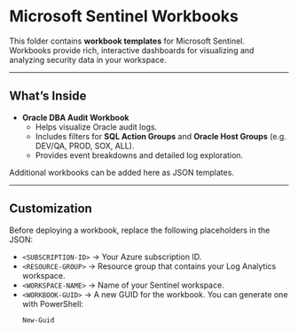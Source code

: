 # Microsoft Sentinel Workbooks

This folder contains **workbook templates** for Microsoft Sentinel.  
Workbooks provide rich, interactive dashboards for visualizing and analyzing security data in your workspace.

---

## What’s Inside

- **Oracle DBA Audit Workbook**  
  - Helps visualize Oracle audit logs.  
  - Includes filters for **SQL Action Groups** and **Oracle Host Groups** (e.g. DEV/QA, PROD, SOX, ALL).  
  - Provides event breakdowns and detailed log exploration.  

Additional workbooks can be added here as JSON templates.

---

## Customization

Before deploying a workbook, replace the following placeholders in the JSON:

- `<SUBSCRIPTION-ID>` → Your Azure subscription ID.  
- `<RESOURCE-GROUP>` → Resource group that contains your Log Analytics workspace.  
- `<WORKSPACE-NAME>` → Name of your Sentinel workspace.  
- `<WORKBOOK-GUID>` → A new GUID for the workbook. You can generate one with PowerShell:  
  ```powershell
  New-Guid
